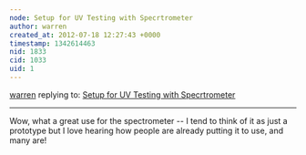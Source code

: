 ```yaml
---
node: Setup for UV Testing with Specrtrometer
author: warren
created_at: 2012-07-18 12:27:43 +0000
timestamp: 1342614463
nid: 1833
cid: 1033
uid: 1
---
```




[warren](../profile/warren) replying to: [Setup for UV Testing with Specrtrometer](../notes/joshmc/4-28-2012/setup-uv-testing-specrtrometer)

----
Wow, what a great use for the spectrometer -- I tend to think of it as just a prototype but I love hearing how people are already putting it to use, and many are! 